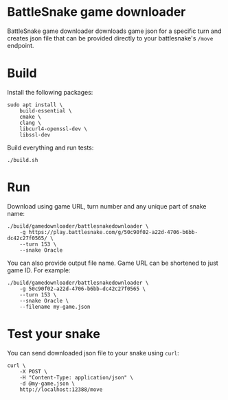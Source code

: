 # BattleSnake game downloader

BattleSnake game downloader downloads game json for a specific turn and creates json file that can be provided directly to your battlesnake's `/move` endpoint.

# Build

Install the following packages:

```
sudo apt install \
    build-essential \
    cmake \
    clang \
    libcurl4-openssl-dev \
    libssl-dev
```

Build everything and run tests:

```
./build.sh
```

# Run

Download using game URL, turn number and any unique part of snake name:

```
./build/gamedownloader/battlesnakedownloader \
    -g https://play.battlesnake.com/g/50c90f02-a22d-4706-b6bb-dc42c27f0565/ \
    --turn 153 \
    --snake Oracle
```

You can also provide output file name. Game URL can be shortened to just game ID. For example:

```
./build/gamedownloader/battlesnakedownloader \
    -g 50c90f02-a22d-4706-b6bb-dc42c27f0565 \
    --turn 153 \
    --snake Oracle \
    --filename my-game.json
```

# Test your snake

You can send downloaded json file to your snake using `curl`:

```
curl \
    -X POST \
    -H "Content-Type: application/json" \
    -d @my-game.json \
    http://localhost:12388/move
```
